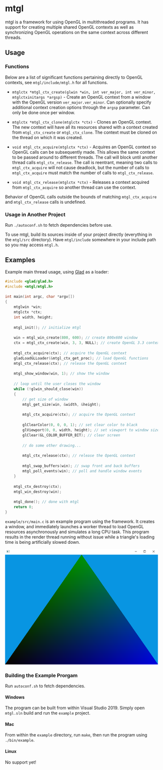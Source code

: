 # mtgl

mtgl is a framework for using OpenGL in multithreaded programs. It
has support for creating multiple shared OpenGL contexts as well as
synchronizing OpenGL operations on the same context across different
threads.

## Usage

### Functions

Below are a list of significant functions pertaining directly to
OpenGL contexts, see `mtgl/include/mtgl.h` for all functions.

* `mtglctx *mtgl_ctx_create(glwin *win, int ver_major, int ver_minor, mtglctxinitargs *argsp)` - 
Create an OpenGL context from a window with the OpenGL version
`ver_major.ver_minor`. Can optionally specify additional context
creation options through the `argsp` parameter. Can only be done
once per window.

* `mtglctx *mtgl_ctx_clone(mtglctx *ctx)` - Clones an OpenGL context. The
new context will have all its resources shared with a context created
from `mtgl_ctx_create` or `mtgl_ctx_clone`. The context must be cloned
on the thread on which it was created.

* `void mtgl_ctx_acquire(mtglctx *ctx)` - Acquires an OpenGL context so
OpenGL calls can be subsequently made. This allows the same context
to be passed around to different threads. The call will block until
another thread calls `mtgl_ctx_release`. The call is reentrant,
meaning two calls to `mtgl_ctx_acquire` will not cause deadlock, but
the number of calls to `mtgl_ctx_acquire` must match the number of
calls to `mtgl_ctx_release`.

* `void mtgl_ctx_release(mtglctx *ctx)` - Releases a context acquired
from `mtgl_ctx_acquire` so another thread can use the context.

Behavior of OpenGL calls outside the bounds of matching
`mtgl_ctx_acquire` and `mtgl_ctx_release` calls is undefined.

### Usage in Another Project

Run `./autoconf.sh` to fetch dependencies before use.

To use mtgl, build its sources inside of your project directly
(everything in the `mtgl/src` directory). Have `mtgl/include`
somewhere in your include path so you may access `mtgl.h`.

## Examples

Example main thread usage, using [Glad](https://glad.dav1d.de/) as
a loader:
```c
#include <glad/glad.h>
#include <mtgl/mtgl.h>

int main(int argc, char *argv[])
{
	mtglwin *win;
	mtglctx *ctx;
	int width, height;

	mtgl_init(); // initialize mtgl

	win = mtgl_win_create(800, 600); // create 800x600 window
	ctx = mtgl_ctx_create(win, 3, 3, NULL); // create OpenGL 3.3 context

	mtgl_ctx_acquire(ctx); // acquire the OpenGL context
	gladLoadGLLoader(&mtgl_ctx_get_proc); // load OpenGL functions
	mtgl_ctx_release(ctx); // release the OpenGL context

	mtgl_show_window(win, 1); // show the window

	// loop until the user closes the window
	while (!glwin_should_close(win))
	{
		// get size of window
		mtgl_get_size(win, &width, &height);

		mtgl_ctx_acquire(ctx); // acquire the OpenGL context

		glClearColor(0, 0, 0, 1); // set clear color to black
		glViewport(0, 0, width, height); // set viewport to window size
		glClear(GL_COLOR_BUFFER_BIT); // clear screen

		// do some other drawing...

		mtgl_ctx_release(ctx); // release the OpenGL context

		mtgl_swap_buffers(win); // swap front and back buffers
		mtgl_poll_events(win); // poll and handle window events
	}

	mtgl_ctx_destroy(ctx);
	mtgl_win_destroy(win);

	mtgl_done(); // done with mtgl
	return 0;
}
```

`example/src/main.c` is an example program using the framework.
It creates a window, and immediately launches a worker thread to
load OpenGL resources asynchronously and simulates a long CPU task.
This program results in the render thread running without issue
while a triangle's loading time is being artificially slowed down.

<p align="center">
  <img src="images/tri.png">
</p>

### Building the Example Prorgam

Run `autoconf.sh` to fetch dependencies.

#### Windows

The program can be built from within Visual Studio 2019. Simply open
`mtgl.sln` build and run the `example` project.

#### Mac

From within the `example` directory, run `make`, then run the program
using `./bin/example`.

#### Linux

No support yet!